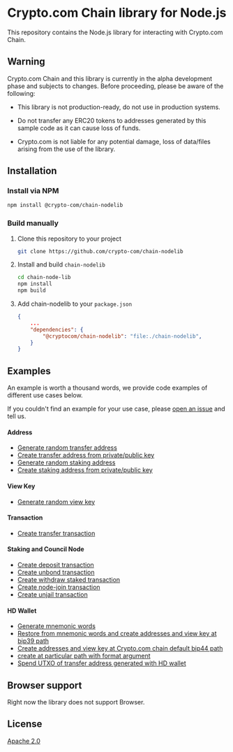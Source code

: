 # Crypto.com Chain library for Node.js

This repository contains the Node.js library for interacting with Crypto.com Chain.

## Warning

Crypto.com Chain and this library is currently in the alpha development phase and subjects to changes. Before proceeding, please be aware of the following:

-   This library is not production-ready, do not use in production systems.

-   Do not transfer any ERC20 tokens to addresses generated by this sample code as it can cause loss of funds.

-   Crypto.com is not liable for any potential damage, loss of data/files arising from the use of the library.

## Installation

### Install via NPM

```bash
npm install @crypto-com/chain-nodelib
```

### Build manually

1. Clone this repository to your project
    ```bash
    git clone https://github.com/crypto-com/chain-nodelib 
    ```

1. Install and build `chain-nodelib`
    ```bash
    cd chain-node-lib
    npm install
    npm build
    ```

1. Add chain-nodelib to your `package.json`
    ```json
    {
        ...
        "dependencies": {
            "@cryptocom/chain-nodelib": "file:./chain-nodelib",
        }
    }
    ```

## Examples

An example is worth a thousand words, we provide code examples of different use cases below.

If you couldn't find an example for your use case, please [open an issue](https://github.com/crypto-com/chain-nodelib/issues/new) and tell us.

#### Address
- [Generate random transfer address](integration-tests/address.spec.ts#L6)
- [Create transfer address from private/public key](integration-tests/address.spec.ts#L17)
- [Generate random staking address](integration-tests/address.spec.ts#L55)
- [Create staking address from private/public key](integration-tests/address.spec.ts#L65)

#### View Key
- [Generate random view key](integration-tests/viewKey.spec.ts#L8)

#### Transaction
- [Create transfer transaction](integration-tests/transaction/transfer.spec.ts#L29)

#### Staking and Council Node
- [Create deposit transaction](integration-tests/transaction/staking.spec.ts#L60)
- [Create unbond transaction](integration-tests/transaction/staking.spec.ts#L101)
- [Create withdraw staked transaction](integration-tests/transaction/staking.spec.ts#L130)
- [Create node-join transaction](integration-tests/transaction/council_node.spec.ts#L100)
- [Create unjail transaction](lib/src/transaction/council_node/unjail_transaction.spec.ts#148)

#### HD Wallet

- [Generate mnemonic words](integration-tests/hdwallet.spec.ts#L8)
- [Restore from mnemonic words and create addresses and view key at bip39 path](integration-tests/hdwallet.spec.ts#L14)
- [Create addresses and view key at Crypto.com chain default bip44 path](integration-tests/hdwallet.spec.ts#L59)
- [create at particular path with format argument](integration-tests/hdwallet.spec.ts#L119)
- [Spend UTXO of transfer address generated with HD wallet](integration-tests/transaction/transfer.spec.ts#L173)

## Browser support

Right now the library does not support Browser.

## License

[Apache 2.0](./LICENSE)
